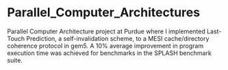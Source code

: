 # Parallel_Computer_Architectures
Parallel Computer Architecture project at Purdue where I implemented Last-Touch Prediction, a self-invalidation scheme, to a MESI cache/directory coherence protocol in gem5. A 10% average improvement in program execution time was achieved for benchmarks in the SPLASH benchmark suite.
